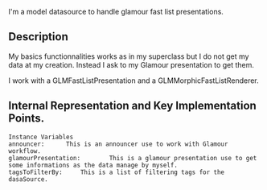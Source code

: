 I'm a model datasource to handle glamour fast list presentations.

Description 
--------------------

My basics functionnalities works as in my superclass but I do not get my data at my creation. Instead I ask to my Glamour presentation to get them.

I work with a GLMFastListPresentation and a GLMMorphicFastListRenderer. 

Internal Representation and Key Implementation Points.
--------------------

    Instance Variables
	announcer:		This is an announcer use to work with Glamour workflow. 
	glamourPresentation:		This is a glamour presentation use to get some informations as the data manage by myself.
	tagsToFilterBy:		This is a list of filtering tags for the dasaSource.


